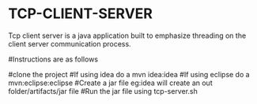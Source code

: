 # TCP-CLIENT-SERVER

Tcp client server is a java application built to emphasize threading on the client server communication process.

#Instructions are as follows

#clone the project #If using idea do a mvn idea:idea 
#If using eclipse do a mvn:eclipse:eclipse 
#Create a jar file eg:idea will create an out folder/artifacts/jar file 
#Run the jar file using tcp-server.sh
